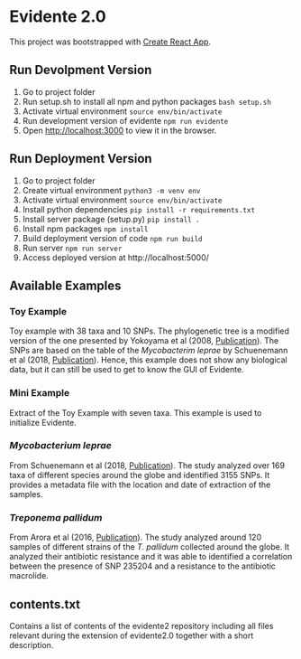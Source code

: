 # Evidente 2.0

This project was bootstrapped with [Create React App](https://github.com/facebook/create-react-app).

## Run Devolpment Version

1. Go to project folder
2. Run setup.sh to install all npm and python packages
 `bash setup.sh`
3. Activate virtual environment
`source env/bin/activate`
4. Run development version of evidente
`npm run evidente`
5. Open [http://localhost:3000](http://localhost:3000) to view it in the browser.
## Run Deployment Version
1. Go to project folder
2. Create virtual environment
`python3 -m venv env`
3. Activate virtual environment
`source env/bin/activate`
4. Install python dependencies 
`pip install -r requirements.txt`
5. Install server package (setup.py)
`pip install .`
6. Install npm packages
`npm install`
7. Build deployment version of code
`npm run build`
8. Run server
`npm run server`
9. Access deployed version at http://localhost:5000/
## Available Examples

### Toy Example
Toy example with 38 taxa and 10 SNPs. The phylogenetic tree is a modified version of the one presented by Yokoyama et al (2008, [Publication](http://www.ncbi.nlm.nih.gov/pubmed/18768804)). The SNPs are based on the table of the _Mycobacterim leprae_ by Schuenemann et al (2018, [Publication](https://journals.plos.org/plospathogens/article?id=10.1371/journal.ppat.1006997)). Hence, this example does not show any biological data, but it can still be used to get to know the GUI of Evidente. 

### Mini Example
Extract of the Toy Example with seven taxa. This example is used to initialize Evidente. 

### _Mycobacterium leprae_
From Schuenemann et al (2018, [Publication](https://journals.plos.org/plospathogens/article?id=10.1371/journal.ppat.1006997)). The study analyzed over 169 taxa of different species around the globe and identified 3155 SNPs. It provides a metadata file with the location and date of extraction of the samples. 

### _Treponema pallidum_
From Arora et al (2016, [Publication](https://www.nature.com/articles/nmicrobiol2016245)). The study analyzed around 120 samples of different strains of the _T. pallidum_ collected around the globe. It analyzed their antibiotic resistance and it was able to identified a correlation between the presence of SNP 235204 and a resistance to the antibiotic macrolide. 

## contents.txt 
Contains a list of contents of the evidente2 repository including all files relevant during the extension of evidente2.0 together with a short description.
